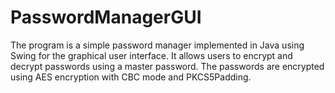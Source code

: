 # PasswordManagerGUI
The program is a simple password manager implemented in Java using Swing for the graphical user interface. It allows users to encrypt and decrypt passwords using a master password. The passwords are encrypted using AES encryption with CBC mode and PKCS5Padding.
